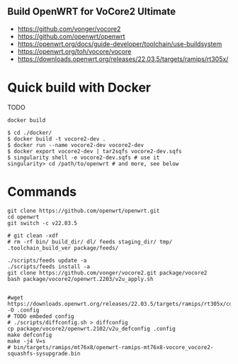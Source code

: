 Build OpenWRT for VoCore2 Ultimate
----------------------------------

- https://github.com/vonger/vocore2
- https://github.com/openwrt/openwrt
- https://openwrt.org/docs/guide-developer/toolchain/use-buildsystem
- https://openwrt.org/toh/vocore/vocore
- https://downloads.openwrt.org/releases/22.03.5/targets/ramips/rt305x/

# Quick build with Docker

TODO

    docker build

    $ cd ./docker/
    $ docker build -t vocore2-dev .
    $ docker run --name vocore2-dev vocore2-dev
    $ docker export vocore2-dev | tar2sqfs vocore2-dev.sqfs
    $ singularity shell -e vocore2-dev.sqfs # use it
    singularity> cd /path/to/openwrt # and more, see below

# Commands

    git clone https://github.com/openwrt/openwrt.git
    cd openwrt
    git switch -c v22.03.5

    # git clean -xdf
    # rm -rf bin/ build_dir/ dl/ feeds staging_dir/ tmp/ .toolchain_build_ver package/feeds/

    ./scripts/feeds update -a
    ./scripts/feeds install -a
    git clone https://github.com/vonger/vocore2.git package/vocore2
    bash package/vocore2/openwrt.2203/v2u_apply.sh


    #wget https://downloads.openwrt.org/releases/22.03.5/targets/ramips/rt305x/config.buildinfo -O .config
    # TODO embeded config
    # ./scripts/diffconfig.sh > diffconfig
    cp package/vocore2/openwrt.2102/v2u_defconfig .config
    make defconfig
    make -j4 V=s
    # bin/targets/ramips/mt76x8/openwrt-ramips-mt76x8-vocore_vocore2-squashfs-sysupgrade.bin
